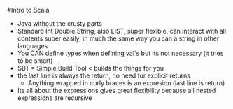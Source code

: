 #Intro to Scala
- Java without the crusty parts
- Standard Int Double String, also LIST, super flexible, can interact with all contents super easily, in much the same way you can a string in other languages
- You CAN define types when defining val's but its not necessary (it tries to be smart) 
- SBT = Simple Build Tool < builds the things for you
- the last line is always the return, no need for explicit returns
  - Anything wrapped in curly braces is an expresion (last line is return)
- Its all about the expressions gives great flexibility because all nested expressions are recursive
